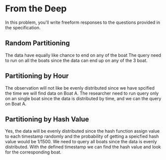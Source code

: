 # From the Deep

In this problem, you'll write freeform responses to the questions provided in the specification.

## Random Partitioning

The data have equally like chance to end on any of the boat
The query need to run on all the boats since the data can end up on any of the 3 boat.

## Partitioning by Hour

The observation will not like be evenly distributed since we have spcified the time we will find data on Boat A.
The researcher need to run query only on an single boat since the data is distributed by time, and we can the query on Boat A.

## Partitioning by Hash Value

Yes, the data will be evenly distributed since the hash function assign value to each timestamp randomly and the probability of getting a speicfied hash value would be 1/1500.
We need to query all boats since the data is evenly distributed.
With the defined timestamp we can find the hash value and look for the corresponding boat.
